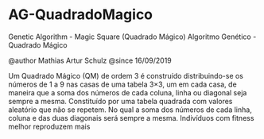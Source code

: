 # AG-QuadradoMagico

Genetic Algorithm - Magic Square (Quadrado Mágico)
Algoritmo Genético - Quadrado Mágico

@author Mathias Artur Schulz
@since 16/09/2019

Um Quadrado Mágico (QM) de ordem 3 é construído distribuindo-se os números de 1 a 9 
nas casas de uma tabela 3×3, um em cada casa, de maneira que a soma dos números de cada 
coluna, linha ou diagonal seja sempre a mesma.
Constituído por uma tabela quadrada com valores aleatório que não se repetem.
No qual a soma dos números de cada linha, coluna e das duas diagonais será sempre a mesma.
Indivíduos com fitness melhor reproduzem mais
